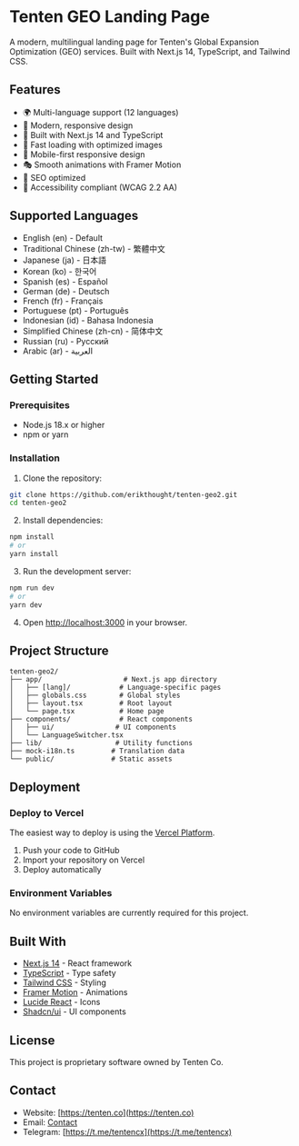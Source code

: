 # Tenten GEO Landing Page

A modern, multilingual landing page for Tenten's Global Expansion Optimization (GEO) services. Built with Next.js 14, TypeScript, and Tailwind CSS.

## Features

- 🌍 Multi-language support (12 languages)
- 🎨 Modern, responsive design
- 🚀 Built with Next.js 14 and TypeScript
- 💨 Fast loading with optimized images
- 📱 Mobile-first responsive design
- 🎭 Smooth animations with Framer Motion
- 🔧 SEO optimized
- 🌟 Accessibility compliant (WCAG 2.2 AA)

## Supported Languages

- English (en) - Default
- Traditional Chinese (zh-tw) - 繁體中文
- Japanese (ja) - 日本語
- Korean (ko) - 한국어
- Spanish (es) - Español
- German (de) - Deutsch
- French (fr) - Français
- Portuguese (pt) - Português
- Indonesian (id) - Bahasa Indonesia
- Simplified Chinese (zh-cn) - 简体中文
- Russian (ru) - Русский
- Arabic (ar) - العربية

## Getting Started

### Prerequisites

- Node.js 18.x or higher
- npm or yarn

### Installation

1. Clone the repository:
```bash
git clone https://github.com/erikthought/tenten-geo2.git
cd tenten-geo2
```

2. Install dependencies:
```bash
npm install
# or
yarn install
```

3. Run the development server:
```bash
npm run dev
# or
yarn dev
```

4. Open [http://localhost:3000](http://localhost:3000) in your browser.

## Project Structure

```
tenten-geo2/
├── app/                    # Next.js app directory
│   ├── [lang]/            # Language-specific pages
│   ├── globals.css        # Global styles
│   ├── layout.tsx         # Root layout
│   └── page.tsx           # Home page
├── components/            # React components
│   ├── ui/               # UI components
│   └── LanguageSwitcher.tsx
├── lib/                  # Utility functions
├── mock-i18n.ts         # Translation data
└── public/              # Static assets
```

## Deployment

### Deploy to Vercel

The easiest way to deploy is using the [Vercel Platform](https://vercel.com/new).

1. Push your code to GitHub
2. Import your repository on Vercel
3. Deploy automatically

### Environment Variables

No environment variables are currently required for this project.

## Built With

- [Next.js 14](https://nextjs.org/) - React framework
- [TypeScript](https://www.typescriptlang.org/) - Type safety
- [Tailwind CSS](https://tailwindcss.com/) - Styling
- [Framer Motion](https://www.framer.com/motion/) - Animations
- [Lucide React](https://lucide.dev/) - Icons
- [Shadcn/ui](https://ui.shadcn.com/) - UI components

## License

This project is proprietary software owned by Tenten Co.

## Contact

- Website: [https://tenten.co](https://tenten.co)
- Email: [Contact](https://tenten.co/contact)
- Telegram: [https://t.me/tentencx](https://t.me/tentencx) 